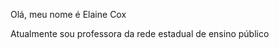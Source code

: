 Olá, meu nome é Elaine Cox

Atualmente sou professora da rede estadual de ensino público


<!---
profecox/profecox is a ✨ special ✨ repository because its `README.md` (this file) appears on your GitHub profile.
You can click the Preview link to take a look at your changes.
--->
